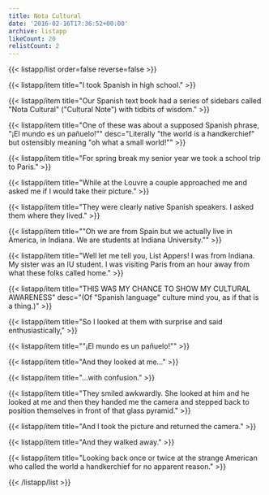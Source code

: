 ```yaml
---
title: Nota Cultural
date: '2016-02-16T17:36:52+00:00'
archive: listapp
likeCount: 20
relistCount: 2
---
```



{{< listapp/list order=false reverse=false >}}

   {{< listapp/item title="I took Spanish in high school." >}}

   {{< listapp/item title="Our Spanish text book had a series of sidebars called \"Nota Cultural\" (\"Cultural Note\") with tidbits of wisdom." >}}

   {{< listapp/item title="One of these was about a supposed Spanish phrase, \"¡El mundo es un pañuelo!\""
      desc="Literally \"the world is a handkerchief\" but ostensibly meaning \"oh what a small world!\"" >}}

   {{< listapp/item title="For spring break my senior year we took a school trip to Paris." >}}

   {{< listapp/item title="While at the Louvre a couple approached me and asked me if I would take their picture." >}}

   {{< listapp/item title="They were clearly native Spanish speakers. I asked them where they lived." >}}

   {{< listapp/item title="\"Oh we are from Spain but we actually live in America, in Indiana. We are students at Indiana University.\"" >}}

   {{< listapp/item title="Well let me tell you, List Appers! I was from Indiana. My sister was an IU student. I was visiting Paris from an hour away from what these folks called home." >}}

   {{< listapp/item title="THIS WAS MY CHANCE TO SHOW MY CULTURAL AWARENESS"
      desc="(Of \"Spanish language\" culture mind you, as if that is a thing.)" >}}

   {{< listapp/item title="So I looked at them with surprise and said enthusiastically," >}}

   {{< listapp/item title="\"¡El mundo es un pañuelo!\"" >}}

   {{< listapp/item title="And they looked at me..." >}}

   {{< listapp/item title="...with confusion." >}}

   {{< listapp/item title="They smiled awkwardly. She looked at him and he looked at me and then they handed me the camera and stepped back to position themselves in front of that glass pyramid." >}}

   {{< listapp/item title="And I took the picture and returned the camera." >}}

   {{< listapp/item title="And they walked away." >}}

   {{< listapp/item title="Looking back once or twice at the strange American who called the world a handkerchief for no apparent reason." >}}

{{< /listapp/list >}}
